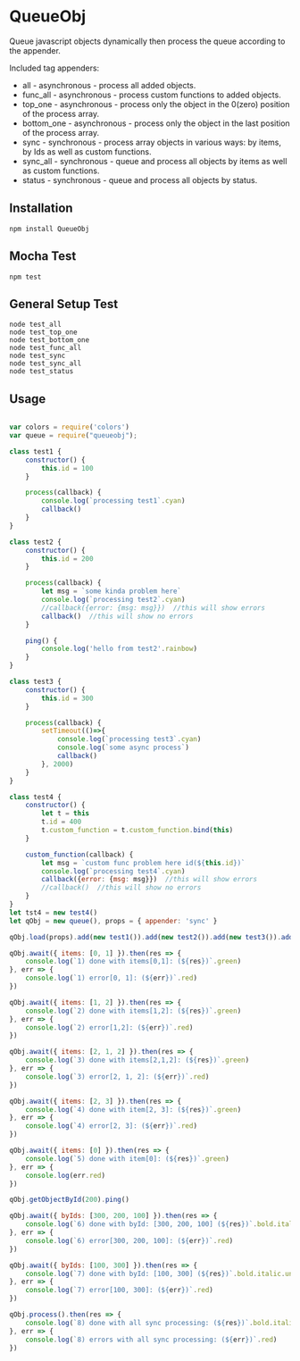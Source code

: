 # QueueObj
Queue javascript objects dynamically then process the queue according to the appender.

Included tag appenders:

* all - asynchronous - process all added objects.
* func_all - asynchronous - process custom functions to added objects.
* top_one - asynchronous - process only the object in the 0(zero) position of the process array.
* bottom_one - asynchronous - process only the object in the last position of the process array.
* sync - synchronous - process array objects in various ways: by items, by Ids as well as custom functions.
* sync_all - synchronous - queue and process all objects by items as well as custom functions.
* status - synchronous - queue and process all objects by status.

Installation
---------
```
npm install QueueObj
```

Mocha Test
---------
```
npm test
```

General Setup Test
---------
```
node test_all
node test_top_one
node test_bottom_one
node test_func_all
node test_sync
node test_sync_all
node test_status

```

Usage
---------
```js

var colors = require('colors')
var queue = require("queueobj");

class test1 {
    constructor() {
        this.id = 100
    }

    process(callback) {
        console.log(`processing test1`.cyan)
        callback()
    }
}

class test2 {
    constructor() {
        this.id = 200
    }

    process(callback) {
        let msg = `some kinda problem here`
        console.log(`processing test2`.cyan)
        //callback({error: {msg: msg}})  //this will show errors
        callback()  //this will show no errors
    }

    ping() {
        console.log('hello from test2'.rainbow)
    }
}

class test3 {
    constructor() {
        this.id = 300
    }

    process(callback) {
        setTimeout(()=>{
            console.log(`processing test3`.cyan)
            console.log(`some async process`)
            callback()
        }, 2000)
    }
}

class test4 {
    constructor() {
        let t = this
        t.id = 400
        t.custom_function = t.custom_function.bind(this)
    }

    custom_function(callback) {
        let msg = `custom func problem here id(${this.id})`
        console.log(`processing test4`.cyan)
        callback({error: {msg: msg}})  //this will show errors
        //callback()  //this will show no errors
    }
}
let tst4 = new test4()
let qObj = new queue(), props = { appender: 'sync' }

qObj.load(props).add(new test1()).add(new test2()).add(new test3()).add(tst4.custom_function)

qObj.await({ items: [0, 1] }).then(res => {
    console.log(`1) done with items[0,1]: (${res})`.green)
}, err => {
    console.log(`1) error[0, 1]: (${err})`.red)
})

qObj.await({ items: [1, 2] }).then(res => {
    console.log(`2) done with items[1,2]: (${res})`.green)
}, err => {
    console.log(`2) error[1,2]: (${err})`.red)
})

qObj.await({ items: [2, 1, 2] }).then(res => {
    console.log(`3) done with items[2,1,2]: (${res})`.green)
}, err => {
    console.log(`3) error[2, 1, 2]: (${err})`.red)
})

qObj.await({ items: [2, 3] }).then(res => {
    console.log(`4) done with item[2, 3]: (${res})`.green)
}, err => {
    console.log(`4) error[2, 3]: (${err})`.red)
})

qObj.await({ items: [0] }).then(res => {
    console.log(`5) done with item[0]: (${res})`.green)
}, err => {
    console.log(err.red)
})

qObj.getObjectById(200).ping()

qObj.await({ byIds: [300, 200, 100] }).then(res => {
    console.log(`6) done with byId: [300, 200, 100] (${res})`.bold.italic.underline.yellow)
}, err => {
    console.log(`6) error[300, 200, 100]: (${err})`.red)
})

qObj.await({ byIds: [100, 300] }).then(res => {
    console.log(`7) done with byId: [100, 300] (${res})`.bold.italic.underline.yellow)
}, err => {
    console.log(`7) error[100, 300]: (${err})`.red)
})

qObj.process().then(res => {
    console.log(`8) done with all sync processing: (${res})`.bold.italic.white)
}, err => {
    console.log(`8) errors with all sync processing: (${err})`.red)
})

```

